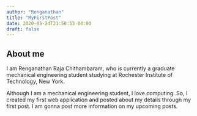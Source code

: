 ```yaml
---
author: "Renganathan"
title: "MyFirstPost"
date: 2020-05-24T21:50:53-04:00
draft: false
---
```


## About me
I am Renganathan Raja Chithambaram, who is currently a graduate mechanical engineering student studying at Rochester Institute of Technology, New York.

Although I am a mechanical engineering student, I love computing. So, I created my first web application and posted about my details through my first post. I am gonna post more information on my upcoming posts.
